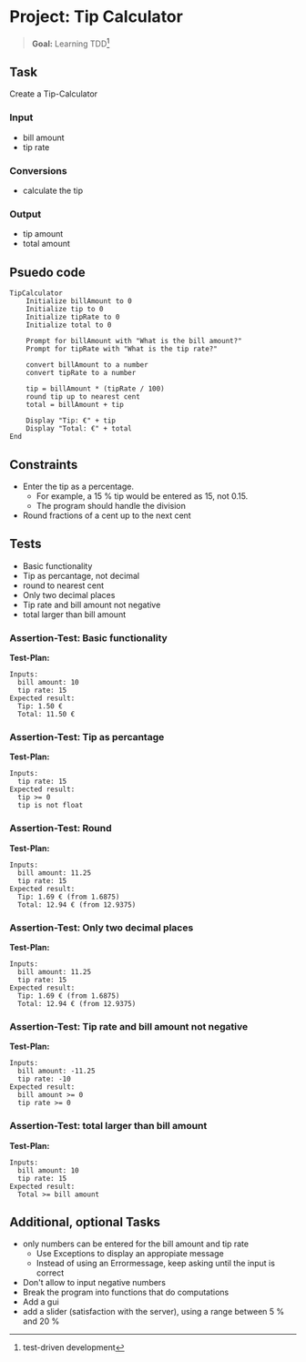 # Project: Tip Calculator

> **Goal:** Learning TDD[^1]

## Task

Create a Tip-Calculator

### Input

* bill amount
* tip rate

### Conversions

* calculate the tip

### Output

* tip amount
* total amount

## Psuedo code

```text
TipCalculator
    Initialize billAmount to 0
    Initialize tip to 0
    Initialize tipRate to 0
    Initialize total to 0

    Prompt for billAmount with "What is the bill amount?"
    Prompt for tipRate with "What is the tip rate?"

    convert billAmount to a number
    convert tipRate to a number

    tip = billAmount * (tipRate / 100)
    round tip up to nearest cent
    total = billAmount + tip

    Display "Tip: €" + tip
    Display "Total: €" + total
End

```

## Constraints

* Enter the tip as a percentage.
  * For example, a 15 % tip would be entered as 15, not 0.15.
  * The program should handle the division
* Round fractions of a cent up to the next cent

## Tests

* Basic functionality
* Tip as percantage, not decimal
* round to nearest cent
* Only two decimal places
* Tip rate and bill amount not negative
* total larger than bill amount

### Assertion-Test: Basic functionality

**Test-Plan:**

```text
Inputs:
  bill amount: 10
  tip rate: 15
Expected result:
  Tip: 1.50 €
  Total: 11.50 €
```

### Assertion-Test: Tip as percantage

**Test-Plan:**

```text
Inputs:
  tip rate: 15
Expected result:
  tip >= 0
  tip is not float
```

### Assertion-Test: Round

**Test-Plan:**

```text
Inputs:
  bill amount: 11.25
  tip rate: 15
Expected result:
  Tip: 1.69 € (from 1.6875)
  Total: 12.94 € (from 12.9375)
```

### Assertion-Test: Only two decimal places

**Test-Plan:**

```text
Inputs:
  bill amount: 11.25
  tip rate: 15
Expected result:
  Tip: 1.69 € (from 1.6875)
  Total: 12.94 € (from 12.9375)
  ```

### Assertion-Test: Tip rate and bill amount not negative

**Test-Plan:**

```text
Inputs:
  bill amount: -11.25
  tip rate: -10
Expected result:
  bill amount >= 0
  tip rate >= 0
```

### Assertion-Test: total larger than bill amount

**Test-Plan:**

```text
Inputs:
  bill amount: 10
  tip rate: 15
Expected result:
  Total >= bill amount
```

## Additional, optional Tasks

* only numbers can be entered for the bill amount and tip rate
  * Use Exceptions to display an appropiate message
  * Instead of using an Errormessage, keep asking until the input is correct
* Don't allow to input negative numbers
* Break the program into functions that do computations
* Add a gui
* add a slider (satisfaction with the server), using a range between 5 % and  20 %

[^1]: test-driven development

